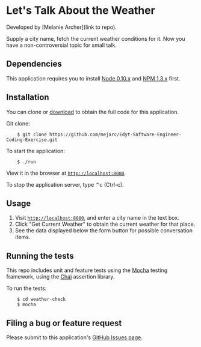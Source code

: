 # Let's Talk About the Weather

Developed by [Melanie Archer](link to repo).

Supply a city name, fetch the current weather conditions for it. Now you have a non-controversial topic for small talk.

## Dependencies

This application requires you to install [Node 0.10.x](http://nodejs.org/) and [NPM 1.3.x](http://www.npmjs.com/) first.

## Installation

You can clone or [download](https://github.com/mejarc/Edyt-Software-Engineer-Coding-Exercise/archive/master.zip) to obtain the full code for this application.

Git clone:

````
    $ git clone https://github.com/mejarc/Edyt-Software-Engineer-Coding-Exercise.git
````
To start the application:

````
    $ ./run
````
View it in the browser at [`http://localhost:8080`](http://localhost:8080).

To stop the application server, type &#8963;c (Ctrl-c).

## Usage

1. Visit [`http://localhost:8080`](http://localhost:8080), and enter a city name in the text box.
2. Click "Get Current Weather" to obtain the current weather for that place.
3. See the data displayed below the form button for possible conversation items.

## Running the tests

This repo includes unit and feature tests using the [Mocha](http://mochajs.org/) testing framework, using the [Chai](http://chaijs.com/) assertion library.

To run the tests:

````
    $ cd weather-check
    $ mocha
````

## Filing a bug or feature request

Please submit to this application's [GitHub Issues page](https://github.com/mejarc/Edyt-Software-Engineer-Coding-Exercise/issues).

